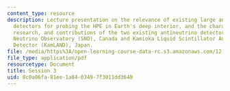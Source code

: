 ```yaml
---
content_type: resource
description: Lecture presentation on the relevance of existing large antineutrino
  detectors for probing the HPE in Earth's deep interior, and the characteristics,
  research, and contributions of the two existing antineutrino detectors - Sudbury
  Neutrino Observatory (SNO), Canada and Kamioka Liquid Scintillator Antineutrino
  Detector (KamLAND), Japan.
file: /media/https%3A/open-learning-course-data-rc.s3.amazonaws.com/12-091-basics-of-analysis-with-antineutrinos-from-heat-producing-elements-k-u-th-in-the-earth-january-iap-2010/8c0a06fa81ee1a8403497f3011dd3640_MIT12_091IAP10_lec3.pdf
file_type: application/pdf
resourcetype: Document
title: Session 3
uid: 8c0a06fa-81ee-1a84-0349-7f3011dd3640
---
```

